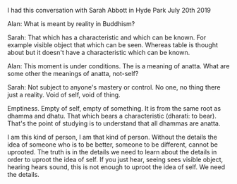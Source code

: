 I had this conversation with Sarah Abbott in Hyde Park July 20th 2019

Alan: What is meant by reality in Buddhism?
 
Sarah: That which has a characteristic and which can be known. For example visible object that which can be seen. Whereas table is thought about but it doesn't have a characteristic which can be known.

Alan: This moment is under conditions. The is a meaning of anatta. What are some other  the meanings of anatta, not-self?

Sarah: Not subject to anyone's mastery or control. No one, no thing there just a reality. Void of self, void of thing.

Emptiness. Empty of self, empty of something. It is from the same root as dhamma and dhatu. That which bears a characteristic (dharati: to bear). That's the point of studying is to understand that all dhammas are anatta.

I am this kind of person, I am that kind of person. Without the details the idea of someone who is to be better, someone to be different, cannot be uprooted.
The truth is in the details we need to learn about the details in order to uproot the idea of self. If you just hear, seeing sees visible object, hearing hears sound, this is not enough to uproot the idea of self. We need the details.

